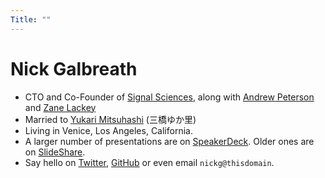 ```yaml
---
Title: ""
---
```

# Nick Galbreath

* CTO and Co-Founder of [Signal Sciences](https://www.signalsciences.com),
  along with [Andrew Peterson](https://twitter.com/AMPeters06) and [Zane Lackey](https://twitter.com/zanelackey)
* Married to [Yukari Mitsuhashi](https://twitter.com/yukari77) (三橋ゆか里)
* Living in Venice, Los Angeles, California.
* A larger number of presentations are on
  [SpeakerDeck](https://speakerdeck.com/ngalbreath).  Older ones are on
  [SlideShare](https://www.slideshare.net/nickgsuperstar/presentations).
* Say hello on [Twitter](https://twitter.com/NGalbreath), [GitHub](https://github.com/client9) or even email `nickg@thisdomain`.
